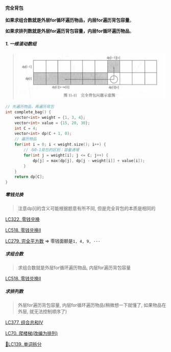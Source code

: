 #### 完全背包

**如果求组合数就是外层for循环遍历物品，内层for遍历背包容量**。

**如果求排列数就是外层for遍历背包容量，内层for循环遍历物品**。


##### 1. 一维滚动数组
>![完全背包](/appendix/%E5%AE%8C%E5%85%A8%E8%83%8C%E5%8C%85.png)

```CPP
// 先遍历物品，再遍历背包
int complete_bag() {
    vector<int> weight = {1, 3, 4};
    vector<int> value = {15, 20, 30};
    int C = 4;
    vector<int> dp(C + 1, 0);
    // 遍历物品
    for(int i = 0; i < weight.size(); i++) {
        // 与0-1背包的区别：容量递增
        for(int j = weight[i]; j <= C; j++) {
            dp[j] = max(dp[j], dp[j - weight[i]] + value[i]);
        }
    }
    return dp[C];
}
```



##### 零钱兑换
> 注意dp[i]的含义可能根据题意有所不同, 但是完全背包的本质是相同的

[LC322. 零钱兑换](/workspace/322.%E9%9B%B6%E9%92%B1%E5%85%91%E6%8D%A2.cpp)

[LC518. 零钱兑换II](/workspace/518.%E9%9B%B6%E9%92%B1%E5%85%91%E6%8D%A2-ii.cpp)

[LC279. 完全平方数](/workspace/279.%E5%AE%8C%E5%85%A8%E5%B9%B3%E6%96%B9%E6%95%B0.cpp) => 零钱面额是`1, 4, 9, ···`



##### 求组合数
> 求组合数就是外层for循环遍历物品, 内层for遍历背包容量

[LC518. 零钱兑换II](/workspace/518.%E9%9B%B6%E9%92%B1%E5%85%91%E6%8D%A2-ii.cpp)



##### 求排列数
> 外层for遍历背包容量, 内层for循环遍历物品(稍微想一下就懂了, 如果物品在外层, 就无法控制顺序了)

[LC377. 组合总和Ⅳ](/workspace/377.%E7%BB%84%E5%90%88%E6%80%BB%E5%92%8C-%E2%85%B3.cpp)

[LC70. 爬楼梯(改编为排列)](https://programmercarl.com/0070.%E7%88%AC%E6%A5%BC%E6%A2%AF%E5%AE%8C%E5%85%A8%E8%83%8C%E5%8C%85%E7%89%88%E6%9C%AC.html#%E6%80%9D%E8%B7%AF)

[📌LC139. 单词拆分](/workspace/139.%E5%8D%95%E8%AF%8D%E6%8B%86%E5%88%86.cpp)